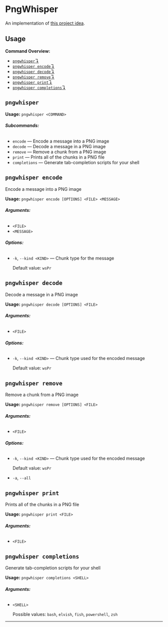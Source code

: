 # PngWhisper

An implementation of [this project idea](https://picklenerd.github.io/pngme_book/introduction.html#what-are-we-making).

## Usage

**Command Overview:**

* [`pngwhisper`↴](#pngwhisper)
* [`pngwhisper encode`↴](#pngwhisper-encode)
* [`pngwhisper decode`↴](#pngwhisper-decode)
* [`pngwhisper remove`↴](#pngwhisper-remove)
* [`pngwhisper print`↴](#pngwhisper-print)
* [`pngwhisper completions`↴](#pngwhisper-completions)

## `pngwhisper`

**Usage:** `pngwhisper <COMMAND>`

###### **Subcommands:**

* `encode` — Encode a message into a PNG image
* `decode` — Decode a message in a PNG image
* `remove` — Remove a chunk from a PNG image
* `print` — Prints all of the chunks in a PNG file
* `completions` — Generate tab-completion scripts for your shell



## `pngwhisper encode`

Encode a message into a PNG image

**Usage:** `pngwhisper encode [OPTIONS] <FILE> <MESSAGE>`

###### **Arguments:**

* `<FILE>`
* `<MESSAGE>`

###### **Options:**

* `-k`, `--kind <KIND>` — Chunk type for the message

  Default value: `wsPr`



## `pngwhisper decode`

Decode a message in a PNG image

**Usage:** `pngwhisper decode [OPTIONS] <FILE>`

###### **Arguments:**

* `<FILE>`

###### **Options:**

* `-k`, `--kind <KIND>` — Chunk type used for the encoded message

  Default value: `wsPr`



## `pngwhisper remove`

Remove a chunk from a PNG image

**Usage:** `pngwhisper remove [OPTIONS] <FILE>`

###### **Arguments:**

* `<FILE>`

###### **Options:**

* `-k`, `--kind <KIND>` — Chunk type used for the encoded message

  Default value: `wsPr`
* `-a`, `--all`



## `pngwhisper print`

Prints all of the chunks in a PNG file

**Usage:** `pngwhisper print <FILE>`

###### **Arguments:**

* `<FILE>`



## `pngwhisper completions`

Generate tab-completion scripts for your shell

**Usage:** `pngwhisper completions <SHELL>`

###### **Arguments:**

* `<SHELL>`

  Possible values: `bash`, `elvish`, `fish`, `powershell`, `zsh`

---

